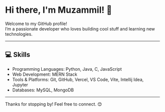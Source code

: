# Hi there, I'm Muzammil! 👋

Welcome to my GitHub profile!  
I’m a passionate developer who loves building cool stuff and learning new technologies.

---

## 💻 Skills
- Programming Languages: Python, Java, C, JavaScript  
- Web Development: MERN Stack
- Tools & Platforms: Git, GitHub, Vercel, VS Code, Vite, Intellij Idea, Jupyter
- Databases: MySQL, MongoDB

---

Thanks for stopping by! Feel free to connect. 😊
